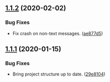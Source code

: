 ## [1.1.2](https://github.com/yeldiRium/telegraf-authentication-middleware/compare/v1.1.1...v1.1.2) (2020-02-02)


### Bug Fixes

* Fix crash on non-text messages. ([ae877d5](https://github.com/yeldiRium/telegraf-authentication-middleware/commit/ae877d52f5f0169c1976b064266ae1d3e604246c))

## [1.1.1](https://github.com/yeldiRium/telegraf-authentication-middleware/compare/v1.1.0...v1.1.1) (2020-01-15)


### Bug Fixes

* Bring project structure up to date. ([29e8104](https://github.com/yeldiRium/telegraf-authentication-middleware/commit/29e810440477bdd7f9d868a3304548c704e29869))
